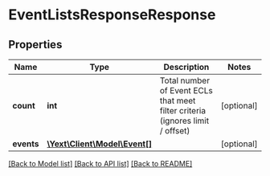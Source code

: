 # EventListsResponseResponse

## Properties
Name | Type | Description | Notes
------------ | ------------- | ------------- | -------------
**count** | **int** | Total number of Event ECLs that meet filter criteria (ignores limit / offset) | [optional] 
**events** | [**\Yext\Client\Model\Event[]**](Event.md) |  | [optional] 

[[Back to Model list]](../README.md#documentation-for-models) [[Back to API list]](../README.md#documentation-for-api-endpoints) [[Back to README]](../README.md)


